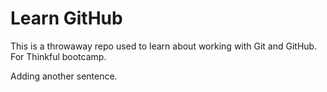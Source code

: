 # Learn GitHub

This is a throwaway repo used to learn about working with Git and GitHub. For Thinkful bootcamp.

Adding another sentence.
